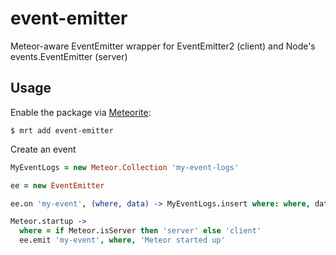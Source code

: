 event-emitter
=============

Meteor-aware EventEmitter wrapper for EventEmitter2 (client) and Node's events.EventEmitter (server)


Usage
-----

Enable the package via [Meteorite](http://oortcloud.github.io/meteorite/):

```console
$ mrt add event-emitter
```

Create an event 

```coffee
MyEventLogs = new Meteor.Collection 'my-event-logs'

ee = new EventEmitter

ee.on 'my-event', (where, data) -> MyEventLogs.insert where: where, data: log

Meteor.startup ->
  where = if Meteor.isServer then 'server' else 'client'
  ee.emit 'my-event', where, 'Meteor started up'
```